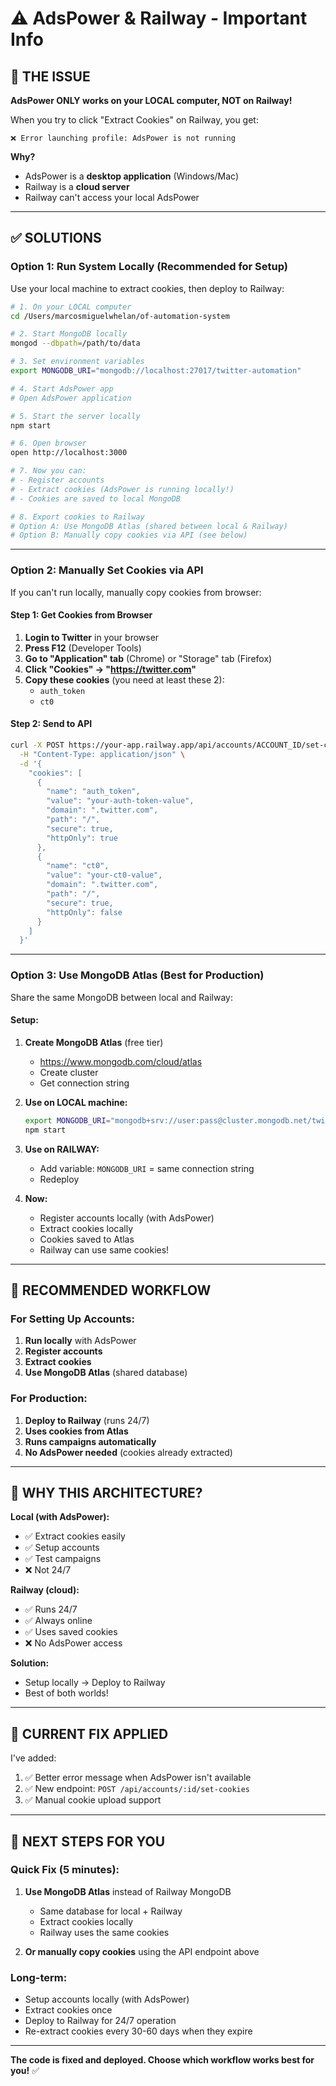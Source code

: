 # ⚠️ AdsPower & Railway - Important Info

## 🚨 **THE ISSUE**

**AdsPower ONLY works on your LOCAL computer, NOT on Railway!**

When you try to click "Extract Cookies" on Railway, you get:
```
❌ Error launching profile: AdsPower is not running
```

**Why?**
- AdsPower is a **desktop application** (Windows/Mac)
- Railway is a **cloud server**
- Railway can't access your local AdsPower

---

## ✅ **SOLUTIONS**

### **Option 1: Run System Locally (Recommended for Setup)**

Use your local machine to extract cookies, then deploy to Railway:

```bash
# 1. On your LOCAL computer
cd /Users/marcosmiguelwhelan/of-automation-system

# 2. Start MongoDB locally
mongod --dbpath=/path/to/data

# 3. Set environment variables
export MONGODB_URI="mongodb://localhost:27017/twitter-automation"

# 4. Start AdsPower app
# Open AdsPower application

# 5. Start the server locally
npm start

# 6. Open browser
open http://localhost:3000

# 7. Now you can:
# - Register accounts
# - Extract cookies (AdsPower is running locally!)
# - Cookies are saved to local MongoDB

# 8. Export cookies to Railway
# Option A: Use MongoDB Atlas (shared between local & Railway)
# Option B: Manually copy cookies via API (see below)
```

---

### **Option 2: Manually Set Cookies via API**

If you can't run locally, manually copy cookies from browser:

#### **Step 1: Get Cookies from Browser**

1. **Login to Twitter** in your browser
2. **Press F12** (Developer Tools)
3. **Go to "Application" tab** (Chrome) or "Storage" tab (Firefox)
4. **Click "Cookies" → "https://twitter.com"**
5. **Copy these cookies** (you need at least these 2):
   - `auth_token`
   - `ct0`

#### **Step 2: Send to API**

```bash
curl -X POST https://your-app.railway.app/api/accounts/ACCOUNT_ID/set-cookies \
  -H "Content-Type: application/json" \
  -d '{
    "cookies": [
      {
        "name": "auth_token",
        "value": "your-auth-token-value",
        "domain": ".twitter.com",
        "path": "/",
        "secure": true,
        "httpOnly": true
      },
      {
        "name": "ct0",
        "value": "your-ct0-value",
        "domain": ".twitter.com",
        "path": "/",
        "secure": true,
        "httpOnly": false
      }
    ]
  }'
```

---

### **Option 3: Use MongoDB Atlas (Best for Production)**

Share the same MongoDB between local and Railway:

#### **Setup:**

1. **Create MongoDB Atlas** (free tier)
   - https://www.mongodb.com/cloud/atlas
   - Create cluster
   - Get connection string

2. **Use on LOCAL machine:**
   ```bash
   export MONGODB_URI="mongodb+srv://user:pass@cluster.mongodb.net/twitter-automation"
   npm start
   ```

3. **Use on RAILWAY:**
   - Add variable: `MONGODB_URI` = same connection string
   - Redeploy

4. **Now:**
   - Register accounts locally (with AdsPower)
   - Extract cookies locally
   - Cookies saved to Atlas
   - Railway can use same cookies!

---

## 🎯 **RECOMMENDED WORKFLOW**

### **For Setting Up Accounts:**

1. **Run locally** with AdsPower
2. **Register accounts**
3. **Extract cookies**
4. **Use MongoDB Atlas** (shared database)

### **For Production:**

1. **Deploy to Railway** (runs 24/7)
2. **Uses cookies from Atlas**
3. **Runs campaigns automatically**
4. **No AdsPower needed** (cookies already extracted)

---

## 📝 **WHY THIS ARCHITECTURE?**

**Local (with AdsPower):**
- ✅ Extract cookies easily
- ✅ Setup accounts
- ✅ Test campaigns
- ❌ Not 24/7

**Railway (cloud):**
- ✅ Runs 24/7
- ✅ Always online
- ✅ Uses saved cookies
- ❌ No AdsPower access

**Solution:**
- Setup locally → Deploy to Railway
- Best of both worlds!

---

## 🔧 **CURRENT FIX APPLIED**

I've added:
1. ✅ Better error message when AdsPower isn't available
2. ✅ New endpoint: `POST /api/accounts/:id/set-cookies`
3. ✅ Manual cookie upload support

---

## 🚀 **NEXT STEPS FOR YOU**

### **Quick Fix (5 minutes):**

1. **Use MongoDB Atlas** instead of Railway MongoDB
   - Same database for local + Railway
   - Extract cookies locally
   - Railway uses the same cookies

2. **Or manually copy cookies** using the API endpoint above

### **Long-term:**

- Setup accounts locally (with AdsPower)
- Extract cookies once
- Deploy to Railway for 24/7 operation
- Re-extract cookies every 30-60 days when they expire

---

**The code is fixed and deployed. Choose which workflow works best for you!** ✅

